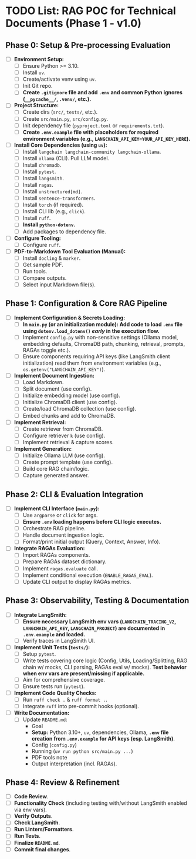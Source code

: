 # TODO List: RAG POC for Technical Documents (Phase 1 - v1.0)

## Phase 0: Setup & Pre-processing Evaluation

-   [ ] **Environment Setup:**
    -   [ ] Ensure Python >= 3.10.
    -   [ ] Install `uv`.
    -   [ ] Create/activate venv using `uv`.
    -   [ ] Init Git repo.
    -   [ ] **Create `.gitignore` file and add `.env` and common Python ignores (`__pycache__/`, `.venv/`, etc.).**
-   [ ] **Project Structure:**
    -   [ ] Create dirs (`src/`, `tests/`, etc.).
    -   [ ] Create `src/main.py`, `src/config.py`.
    -   [ ] Init dependency file (`pyproject.toml` or `requirements.txt`).
    -   [ ] **Create `.env.example` file with placeholders for required environment variables (e.g., `LANGCHAIN_API_KEY=YOUR_API_KEY_HERE`).**
-   [ ] **Install Core Dependencies (using `uv`):**
    -   [ ] Install `langchain langchain-community langchain-ollama`.
    -   [ ] Install `ollama` (CLI). Pull LLM model.
    -   [ ] Install `chromadb`.
    -   [ ] Install `pytest`.
    -   [ ] Install `langsmith`.
    -   [ ] Install `ragas`.
    -   [ ] Install `unstructured[md]`.
    -   [ ] Install `sentence-transformers`.
    -   [ ] Install `torch` (if required).
    -   [ ] Install CLI lib (e.g., `click`).
    -   [ ] Install `ruff`.
    -   [ ] **Install `python-dotenv`.**
    -   [ ] Add packages to dependency file.
-   [ ] **Configure Tooling:**
    -   [ ] Configure `ruff`.
-   [ ] **PDF-to-Markdown Tool Evaluation (Manual):**
    -   [ ] Install `docling` & `marker`.
    -   [ ] Get sample PDF.
    -   [ ] Run tools.
    -   [ ] Compare outputs.
    -   [ ] Select input Markdown file(s).

## Phase 1: Configuration & Core RAG Pipeline

-   [ ] **Implement Configuration & Secrets Loading:**
    -   [ ] **In `main.py` (or an initialization module): Add code to load `.env` file using `dotenv.load_dotenv()` *early* in the execution flow.**
    -   [ ] Implement `config.py` with non-sensitive settings (Ollama model, embedding defaults, ChromaDB path, chunking, retrieval, prompts, RAGAs toggle etc.).
    -   [ ] Ensure components requiring API keys (like LangSmith client initialization) read them from environment variables (e.g., `os.getenv("LANGCHAIN_API_KEY")`).
-   [ ] **Implement Document Ingestion:**
    -   [ ] Load Markdown.
    -   [ ] Split document (use config).
    -   [ ] Initialize embedding model (use config).
    -   [ ] Initialize ChromaDB client (use config).
    -   [ ] Create/load ChromaDB collection (use config).
    -   [ ] Embed chunks and add to ChromaDB.
-   [ ] **Implement Retrieval:**
    -   [ ] Create retriever from ChromaDB.
    -   [ ] Configure retriever `k` (use config).
    -   [ ] Implement retrieval & capture scores.
-   [ ] **Implement Generation:**
    -   [ ] Initialize Ollama LLM (use config).
    -   [ ] Create prompt template (use config).
    -   [ ] Build core RAG chain/logic.
    -   [ ] Capture generated answer.

## Phase 2: CLI & Evaluation Integration

-   [ ] **Implement CLI Interface (`main.py`):**
    -   [ ] Use `argparse` or `click` for args.
    -   [ ] **Ensure `.env` loading happens before CLI logic executes.**
    -   [ ] Orchestrate RAG pipeline.
    -   [ ] Handle document ingestion logic.
    -   [ ] Format/print initial output (Query, Context, Answer, Info).
-   [ ] **Integrate RAGAs Evaluation:**
    -   [ ] Import RAGAs components.
    -   [ ] Prepare RAGAs dataset dictionary.
    *   [ ] Implement `ragas.evaluate` call.
    *   [ ] Implement conditional execution (`ENABLE_RAGAS_EVAL`).
    *   [ ] Update CLI output to display RAGAs metrics.

## Phase 3: Observability, Testing & Documentation

-   [ ] **Integrate LangSmith:**
    -   [ ] **Ensure necessary LangSmith env vars (`LANGCHAIN_TRACING_V2`, `LANGCHAIN_API_KEY`, `LANGCHAIN_PROJECT`) are documented in `.env.example` and loaded.**
    -   [ ] Verify traces in LangSmith UI.
-   [ ] **Implement Unit Tests (`tests/`):**
    -   [ ] Setup `pytest`.
    -   [ ] Write tests covering core logic (Config, Utils, Loading/Splitting, RAG chain w/ mocks, CLI parsing, RAGAs eval w/ mocks). **Test behavior when env vars are present/missing if applicable.**
    -   [ ] Aim for comprehensive coverage.
    -   [ ] Ensure tests run (`pytest`).
-   [ ] **Implement Code Quality Checks:**
    -   [ ] Run `ruff check .` & `ruff format .`.
    -   [ ] Integrate `ruff` into pre-commit hooks (optional).
-   [ ] **Write Documentation:**
    -   [ ] Update `README.md`:
        -   Goal
        -   **Setup:** Python 3.10+, `uv`, dependencies, Ollama, **`.env` file creation from `.env.example` for API keys (esp. LangSmith)**.
        -   Config (`config.py`)
        -   Running (`uv run python src/main.py ...`)
        -   PDF tools note
        -   Output interpretation (incl. RAGAs).

## Phase 4: Review & Refinement

-   [ ] **Code Review**.
-   [ ] **Functionality Check** (including testing with/without LangSmith enabled via env vars).
-   [ ] **Verify Outputs**.
-   [ ] **Check LangSmith**.
-   [ ] **Run Linters/Formatters**.
-   [ ] **Run Tests**.
-   [ ] **Finalize `README.md`**.
-   [ ] **Commit final changes**.